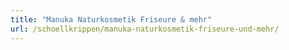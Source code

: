 ```yaml
---
title: "Manuka Naturkosmetik Friseure & mehr"
url: /schoellkrippen/manuka-naturkosmetik-friseure-und-mehr/
---
```

